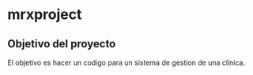 # mrxproject

## Objetivo del proyecto
El objetivo es hacer un codigo para un sistema de gestion de una clínica.
